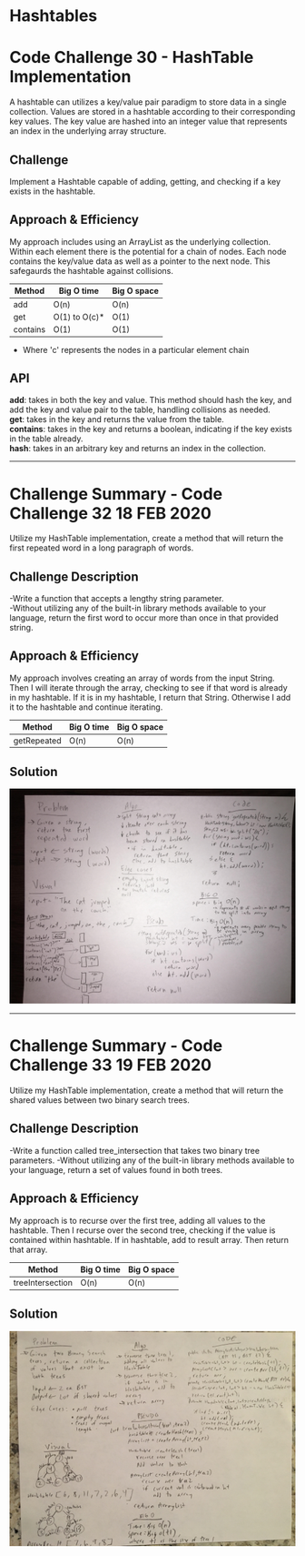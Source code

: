 # Hashtables

# Code Challenge 30 - HashTable Implementation
<!-- Short summary or background information -->
A hashtable can utilizes a key/value pair paradigm to store data in a single collection.  Values are stored in a hashtable according to their corresponding key values.  The key value are hashed into an integer value that represents an index in the underlying array structure.

## Challenge
<!-- Description of the challenge -->
Implement a Hashtable capable of adding, getting, and checking if a key exists in the hashtable.

## Approach & Efficiency
<!-- What approach did you take? Why? What is the Big O space/time for this approach? -->
My approach includes using an ArrayList as the underlying collection.  Within each element there is the potential for a chain of nodes.  Each node contains the key/value data as well as a pointer to the next node.  This safegaurds the hashtable against collisions.

| Method | Big O time | Big O space
| ----------- | ----------- | ----------- |
| add | O(n) | O(n)
| get |  O(1) to O(c)* | O(1) 
| contains |  O(1) | O(1) 

* Where 'c' represents the nodes in a particular element chain

## API
<!-- Description of each method publicly available in each of your hashtable -->
**add**:      takes in both the key and value. This method should hash the key, and add the key and value pair to the table, handling collisions as needed.  
**get**:      takes in the key and returns the value from the table.  
**contains**: takes in the key and returns a boolean, indicating if the key exists in the table already.  
**hash**:     takes in an arbitrary key and returns an index in the collection.    

----

# Challenge Summary - Code Challenge 32 18 FEB 2020
<!-- Short summary or background information -->
Utilize my HashTable implementation, create a method that will return the first repeated word in a long paragraph of words.

## Challenge Description
<!-- Description of the challenge -->
-Write a function that accepts a lengthy string parameter.  
-Without utilizing any of the built-in library methods available to your language, return the first word to occur more than once in that provided string.

## Approach & Efficiency
<!-- What approach did you take? Why? What is the Big O space/time for this approach? -->
My approach involves creating an array of words from the input String.  Then I will iterate through the array, checking to see if that word is already in my hashtable.  If it is in my hashtable, I return that String.  Otherwise I add it to the hashtable and continue iterating.

| Method | Big O time | Big O space
| ----------- | ----------- | ----------- |
| getRepeated | O(n) | O(n)

## Solution
<!-- Embedded whiteboard image -->
![Whiteboard for code challenge 32](https://github.com/micahThor/data-structures-and-algorithms/blob/master/assets/repeated%20word.jpg)

----

# Challenge Summary - Code Challenge 33 19 FEB 2020
<!-- Short summary or background information -->
Utilize my HashTable implementation, create a method that will return the shared values between two binary search trees.

## Challenge Description
<!-- Description of the challenge -->
-Write a function called tree_intersection that takes two binary tree parameters.
-Without utilizing any of the built-in library methods available to your language, return a set of values found in both trees.

## Approach & Efficiency
<!-- What approach did you take? Why? What is the Big O space/time for this approach? -->
My approach is to recurse over the first tree, adding all values to the hashtable.  Then I recurse over the second tree, checking if the value is contained within hashtable.  If in hashtable, add to result array.  Then return that array.

| Method | Big O time | Big O space
| ----------- | ----------- | ----------- |
| treeIntersection | O(n) | O(n)

## Solution
<!-- Embedded whiteboard image -->
![Whiteboard for code challenge 33](https://github.com/micahThor/data-structures-and-algorithms/blob/master/assets/tree%20Intersection.jpg)
